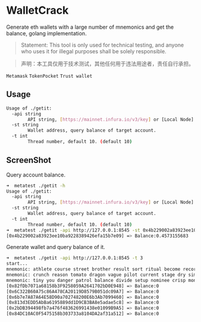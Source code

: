 # WalletCrack
Generate eth wallets with a large number of mnemonics and get the balance, golang implementation.

> Statement: This tool is only used for technical testing, and anyone who uses it for illegal purposes shall be solely responsible.

> 声明：本工具仅用于技术测试，其他任何用于违法用途者，责任自行承担。

`Metamask`
`TokenPocket`
`Trust wallet`

## Usage
```bash
Usage of ./getit:
  -api string
    	API string, [https://mainnet.infura.io/v3/key] or [Local Node].
  -st string
    	Wallet address, query balance of target account.
  -t int
    	Thread number, default 10. (default 10)
```

## ScreenShot
Query account balance.

```bash
➜  metatest ./getit -h
Usage of ./getit:
  -api string
    	API string, [https://mainnet.infura.io/v3/key] or [Local Node].
  -st string
    	Wallet address, query balance of target account.
  -t int
    	Thread number, default 10. (default 10)
➜  metatest ./getit -api http://127.0.0.1:8545 -st 0x4b229002a83923ee10ba9228389426efa15b7e09
[0x4b229002a83923ee10ba9228389426efa15b7e09] => Balance:0.4573155683
```

Generate wallet and query balance of it.
```bash
➜  metatest ./getit -api http://127.0.0.1:8545 -t 3
start...
mnemonic: athlete course street brother result sort ritual become record marble junior elevator
mnemonic: crunch reason tomato dragon vague pilot current stage dry similar version mixed
mnemonic: tiny you danger patrol balance divide setup nominee crisp monkey divert enlist
[0x82fDb7071a68158b3F9258059A2641702bD0E948] => Balance:0
[0x6C322B60A75c86A478CA20119D8579B051dc09A7] => Balance:0
[0x6b7e7A87A64E58D90a702748200E6b3Ab7099460] => Balance:0
[0x813d3EDD5AbBa6195889dd1D9CB3BA8e5adae5c8] => Balance:0
[0x2bDB394498fb7a476f483626991438e01099B9A5] => Balance:0
[0x84DC10AC0F5475158b303733a8104DA2af31a512] => Balance:0
```


